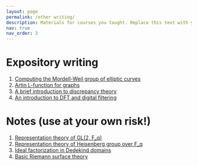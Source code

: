 ```yaml
---
layout: page
permalink: /other writing/
description: Materials for courses you taught. Replace this text with your description.
nav: true
nav_order: 3
---
```


Expository writing
======
1. [Computing the Mordell-Weil group of elliptic curves](https://dakshces.github.io/files/ell_rational.pdf)
2. [Artin L-function for graphs](https://dakshces.github.io/files/graph-theoretic-artin-l.pdf)
3. [A brief introduction to discrepancy theory](https://dakshces.github.io/files/discrepancy.pdf)
4. [An introduction to DFT and digital filtering](https://dakshces.github.io/files/dft_filtering-2.pdf)
<!-- 5. [An introduction to numerical integration](https://dakshces.github.io/files/numerical_integration-2.pdf)-->

Notes (use at your own risk!)
======
1. [Representation theory of GL(2, F_q)](https://dakshces.github.io/files/gl2fq.pdf)
2. [Representation theory of Heisenberg group over F_q](https://dakshces.github.io/files/heisenberg-2.pdf)
3. [Ideal factorization in Dedekind domains](https://dakshces.github.io/files/algebntnotes-2.pdf)
4. [Basic Riemann surface theory](https://dakshces.github.io/files/notesrs.pdf)